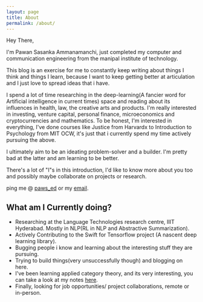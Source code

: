 ```yaml
---
layout: page
title: About
permalink: /about/
---
```


Hey There,

I'm Pawan Sasanka Ammanamanchi, just completed my computer and communication engineering from the manipal institute of technology. 

This blog is an exercise for me to constantly keep writing about things I think and things I learn, because I want to keep getting better at articulation and I just love to spread ideas that i have.

I spend a lot of time researching in the deep-learning(A fancier word for Artificial intelligence in current times) space and reading about  its influences in health, law, the creative arts and products. I'm really interested in investing, venture capital, personal finance, microeconomics and cryptocurrencies and mathematics. To be honest, I'm interested in everything, I've done courses like Justice from Harvardx to Introduction to Psychology from MIT OCW, it's just that i currently spend my time actively pursuing the above.

I ultimately aim to be an ideating problem-solver and a builder. I'm pretty bad at the latter and am learning to be better.

There's a lot of "I"s in this introduction, I'd like to know more about you too and possibly maybe collaborate on projects or research.

ping me @ [paws_ed](https://twitter.com/paws_ed) or my [email](mailto:pawansasanka@gmail.com).

## What am I Currently doing?

  - Researching at the Language Technologies research centre, IIIT Hyderabad. Mostly in NLP(RL in NLP and Abstractive Summarization).
  - Actively Contributing to the Swift for Tensorflow project (A nascent deep learning library).
  - Bugging people i know and learning about the interesting stuff they are pursuing. 
  - Trying to build things(very unsuccessfully though) and blogging on here. 
  - I've been learning applied category theory, and its very interesting, you can take a look at my notes [here](https://github.com/Shashi456/Projects-and-courses/blob/master/Applied_Category_Theory.pdf).
  - Finally, looking for job opportunities/ project collaborations, remote or in-person.
  

